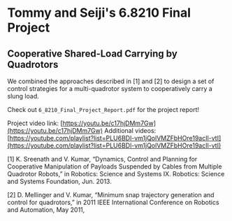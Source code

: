 # Tommy and Seiji's 6.8210 Final Project

## Cooperative Shared-Load Carrying by Quadrotors

We combined the approaches described in [1] and [2] to design a set of control strategies for a multi-quadrotor system to cooperatively carry a slung load.

Check out `6_8210_Final_Project_Report.pdf` for the project report!

Project video link: [https://youtu.be/c17hjDMm7Gw](https://youtu.be/c17hjDMm7Gw)
Additional videos: [https://youtube.com/playlist?list=PLU6BDl-vm1jQolVMZFbHOre19acIl-vtI](https://youtube.com/playlist?list=PLU6BDl-vm1jQolVMZFbHOre19acIl-vtI)

[1] K. Sreenath and V. Kumar, “Dynamics, Control and Planning for Cooperative Manipulation of Payloads Suspended by Cables from Multiple Quadrotor Robots,” in Robotics: Science and Systems IX. Robotics: Science and Systems Foundation, Jun. 2013.

[2] D. Mellinger and V. Kumar, “Minimum snap trajectory generation and control for quadrotors,” in 2011 IEEE International Conference on Robotics and Automation, May 2011,




